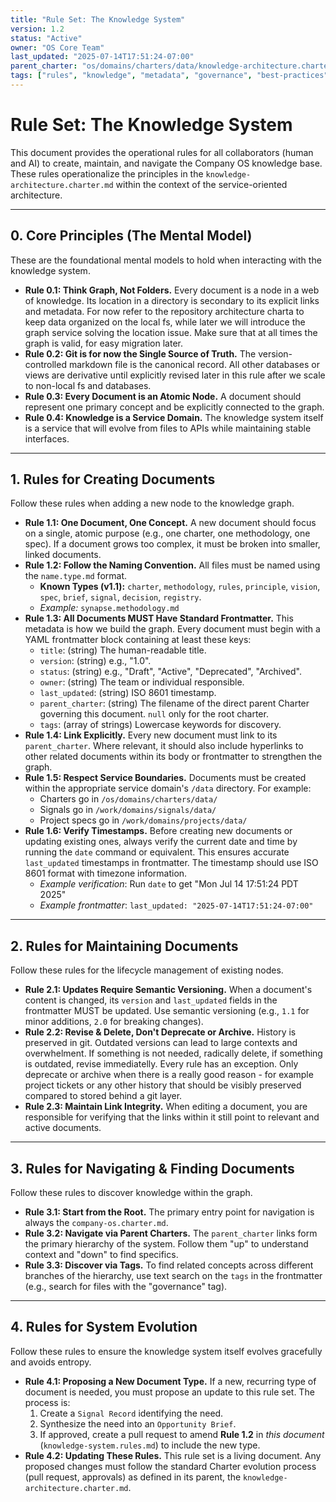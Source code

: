 ```yaml
---
title: "Rule Set: The Knowledge System"
version: 1.2
status: "Active"
owner: "OS Core Team"
last_updated: "2025-07-14T17:51:24-07:00"
parent_charter: "os/domains/charters/data/knowledge-architecture.charter.md"
tags: ["rules", "knowledge", "metadata", "governance", "best-practices", "service-domain", "timestamps"]
---
```


# **Rule Set: The Knowledge System**

This document provides the operational rules for all collaborators (human and AI) to create, maintain, and navigate the Company OS knowledge base. These rules operationalize the principles in the `knowledge-architecture.charter.md` within the context of the service-oriented architecture.

---

## **0. Core Principles (The Mental Model)**

These are the foundational mental models to hold when interacting with the knowledge system.

* **Rule 0.1: Think Graph, Not Folders.** Every document is a node in a web of knowledge. Its location in a directory is secondary to its explicit links and metadata. For now refer to the repository architecture charta to keep data organized on the local fs, while later we will introduce the graph service solving the location issue. Make sure that at all times the graph is valid, for easy migration later.
* **Rule 0.2: Git is for now the Single Source of Truth.** The version-controlled markdown file is the canonical record. All other databases or views are derivative until explicitly revised later in this rule after we scale to non-local fs and databases.
* **Rule 0.3: Every Document is an Atomic Node.** A document should represent one primary concept and be explicitly connected to the graph.
* **Rule 0.4: Knowledge is a Service Domain.** The knowledge system itself is a service that will evolve from files to APIs while maintaining stable interfaces.

---

## **1. Rules for Creating Documents**

Follow these rules when adding a new node to the knowledge graph.

* **Rule 1.1: One Document, One Concept.** A new document should focus on a single, atomic purpose (e.g., one charter, one methodology, one spec). If a document grows too complex, it must be broken into smaller, linked documents.
* **Rule 1.2: Follow the Naming Convention.** All files must be named using the `name.type.md` format.
    * **Known Types (v1.1):** `charter`, `methodology`, `rules`, `principle`, `vision`, `spec`, `brief`, `signal`, `decision`, `registry`.
    * *Example:* `synapse.methodology.md`
* **Rule 1.3: All Documents MUST Have Standard Frontmatter.** This metadata is how we build the graph. Every document must begin with a YAML frontmatter block containing at least these keys:
    * `title`: (string) The human-readable title.
    * `version`: (string) e.g., "1.0".
    * `status`: (string) e.g., "Draft", "Active", "Deprecated", "Archived".
    * `owner`: (string) The team or individual responsible.
    * `last_updated`: (string) ISO 8601 timestamp.
    * `parent_charter`: (string) The filename of the direct parent Charter governing this document. `null` only for the root charter.
    * `tags`: (array of strings) Lowercase keywords for discovery.
* **Rule 1.4: Link Explicitly.** Every new document must link to its `parent_charter`. Where relevant, it should also include hyperlinks to other related documents within its body or frontmatter to strengthen the graph.
* **Rule 1.5: Respect Service Boundaries.** Documents must be created within the appropriate service domain's `/data` directory. For example:
    * Charters go in `/os/domains/charters/data/`
    * Signals go in `/work/domains/signals/data/`
    * Project specs go in `/work/domains/projects/data/`
* **Rule 1.6: Verify Timestamps.** Before creating new documents or updating existing ones, always verify the current date and time by running the `date` command or equivalent. This ensures accurate `last_updated` timestamps in frontmatter. The timestamp should use ISO 8601 format with timezone information.
    * *Example verification*: Run `date` to get "Mon Jul 14 17:51:24 PDT 2025"
    * *Example frontmatter*: `last_updated: "2025-07-14T17:51:24-07:00"`

---

## **2. Rules for Maintaining Documents**

Follow these rules for the lifecycle management of existing nodes.

* **Rule 2.1: Updates Require Semantic Versioning.** When a document's content is changed, its `version` and `last_updated` fields in the frontmatter MUST be updated. Use semantic versioning (e.g., `1.1` for minor additions, `2.0` for breaking changes).
* **Rule 2.2: Revise & Delete, Don't Deprecate or Archive.** History is preserved in git. Outdated versions can lead to large contexts and overwhelment. If something is not needed, radically delete, if something is outdated, revise immediatelly. Every rule has an exception. Only deprecate or archive when there is a really good reason - for example project tickets or any other history that should be visibly preserved compared to stored behind a git layer.
* **Rule 2.3: Maintain Link Integrity.** When editing a document, you are responsible for verifying that the links within it still point to relevant and active documents.

---

## **3. Rules for Navigating & Finding Documents**

Follow these rules to discover knowledge within the graph.

* **Rule 3.1: Start from the Root.** The primary entry point for navigation is always the `company-os.charter.md`.
* **Rule 3.2: Navigate via Parent Charters.** The `parent_charter` links form the primary hierarchy of the system. Follow them "up" to understand context and "down" to find specifics.
* **Rule 3.3: Discover via Tags.** To find related concepts across different branches of the hierarchy, use text search on the `tags` in the frontmatter (e.g., search for files with the "governance" tag).

---

## **4. Rules for System Evolution**

Follow these rules to ensure the knowledge system itself evolves gracefully and avoids entropy.

* **Rule 4.1: Proposing a New Document Type.** If a new, recurring type of document is needed, you must propose an update to this rule set. The process is:
    1.  Create a `Signal Record` identifying the need.
    2.  Synthesize the need into an `Opportunity Brief`.
    3.  If approved, create a pull request to amend **Rule 1.2** in *this document* (`knowledge-system.rules.md`) to include the new type.
* **Rule 4.2: Updating These Rules.** This rule set is a living document. Any proposed changes must follow the standard Charter evolution process (pull request, approvals) as defined in its parent, the `knowledge-architecture.charter.md`.
